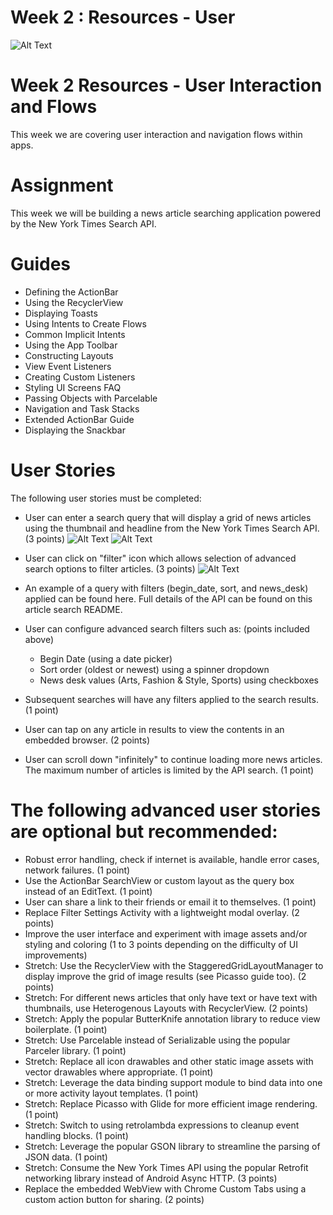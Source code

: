 # Week 2 : Resources - User
![Alt Text](https://media.giphy.com/media/vFKqnCdLPNOKc/giphy.gif)
# Week 2 Resources - User Interaction and Flows

This week we are covering user interaction and navigation flows within apps.

# Assignment

This week we will be building a news article searching application powered by the New York Times Search API.

# Guides
* Defining the ActionBar
* Using the RecyclerView
* Displaying Toasts
* Using Intents to Create Flows
* Common Implicit Intents
* Using the App Toolbar
* Constructing Layouts
* View Event Listeners
* Creating Custom Listeners
* Styling UI Screens FAQ
* Passing Objects with Parcelable
* Navigation and Task Stacks
* Extended ActionBar Guide
* Displaying the Snackbar
# User Stories

The following user stories must be completed:

* User can enter a search query that will display a grid of news articles using the thumbnail and headline from the New York Times Search API. (3 points)
![Alt Text](https://media.giphy.com/media/U4FcvrR2cmughXOADN/giphy.gif)
![Alt Text](https://media.giphy.com/media/ZEHnHJZu85Qt3LO7t4/giphy.gif)
* User can click on "filter" icon which allows selection of advanced search options to filter articles. (3 points)
![Alt Text](https://media.giphy.com/media/SXfW2bTYJby54bmOkc/giphy.gif)
* An example of a query with filters (begin_date, sort, and news_desk) applied can be found here. Full details of the API can be found on this article search README.

* User can configure advanced search filters such as: (points included above)
  - Begin Date (using a date picker)
  - Sort order (oldest or newest) using a spinner dropdown
  - News desk values (Arts, Fashion & Style, Sports) using checkboxes
  
* Subsequent searches will have any filters applied to the search results. (1 point)
* User can tap on any article in results to view the contents in an embedded browser. (2 points)
* User can scroll down "infinitely" to continue loading more news articles. The maximum number of articles is limited by the API search. (1 point)

# The following advanced user stories are optional but recommended:

* Robust error handling, check if internet is available, handle error cases, network failures. (1 point)
* Use the ActionBar SearchView or custom layout as the query box instead of an EditText. (1 point)
* User can share a link to their friends or email it to themselves. (1 point)
* Replace Filter Settings Activity with a lightweight modal overlay. (2 points)
* Improve the user interface and experiment with image assets and/or styling and coloring (1 to 3 points depending on the difficulty of UI improvements)
* Stretch: Use the RecyclerView with the StaggeredGridLayoutManager to display improve the grid of image results (see Picasso guide too). (2 points)
* Stretch: For different news articles that only have text or have text with thumbnails, use Heterogenous Layouts with RecyclerView. (2 points)
* Stretch: Apply the popular ButterKnife annotation library to reduce view boilerplate. (1 point)
* Stretch: Use Parcelable instead of Serializable using the popular Parceler library. (1 point)
* Stretch: Replace all icon drawables and other static image assets with vector drawables where appropriate. (1 point)
* Stretch: Leverage the data binding support module to bind data into one or more activity layout templates. (1 point)
* Stretch: Replace Picasso with Glide for more efficient image rendering. (1 point)
* Stretch: Switch to using retrolambda expressions to cleanup event handling blocks. (1 point)
* Stretch: Leverage the popular GSON library to streamline the parsing of JSON data. (1 point)
* Stretch: Consume the New York Times API using the popular Retrofit networking library instead of Android Async HTTP. (3 points)
* Replace the embedded WebView with Chrome Custom Tabs using a custom action button for sharing. (2 points)

  
